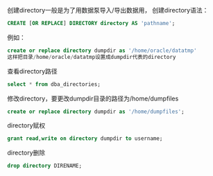 创建directory一般是为了用数据泵导入/导出数据用，
创建directory语法：

```sql
CREATE [OR REPLACE] DIRECTORY directory AS 'pathname';
```

例如：

```sql
create or replace directory dumpdir as '/home/oracle/datatmp'
这样把目录/home/oracle/datatmp设置成dumpdir代表的directory
```

查看directory路径

```sql
select * from dba_directories;
```

修改directory，要更改dumpdir目录的路径为/home/dumpfiles

```sql
create or replace directory dumpdir as '/home/dumpfiles';
```

directory赋权

```sql
grant read,write on directory dumpdir to username;
```

directory删除

```sql
drop directory DIRENAME;
```